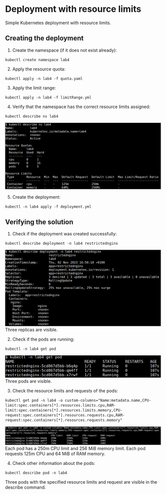 # Deployment with resource limits
Simple Kubernetes deployment with resource limits.

## Creating the deployment
1. Create the namespace (if it does not exist already):
```
kubectl create namespace lab4
```

2. Apply the resource quota:
```
kubectl apply -n lab4 -f quota.yaml
```

3. Apply the limit range:
```
kubectl apply -n lab4 -f limitRange.yml
```

4. Verify that the namespace has the correct resource limits assigned:
```
kubectl describe ns lab4
```

![Screenshot of the kubectl describe ns command](./namespace.png)

5. Create the deployment:
```
kubectl -n lab4 apply -f deployment.yml
```

## Verifying the solution
1. Check if the deployment was created successfully:
```
kubectl describe deployment -n lab4 restrictednginx
```

![Screenshot of the kubectl describe deployment command](./deployment.png)
Three replicas are visible.

2. Check if the pods are running:
```
kubectl -n lab4 get pod
```

![Screenshot of the kubectl get pod command](./pods.png)
Three pods are visible.

3. Check the resource limits and requests of the pods:
```
kubectl get pod -n lab4 -o custom-columns="Name:metadata.name,CPU-limit:spec.containers[*].resources.limits.cpu,RAM-limit:spec.containers[*].resources.limits.memory,CPU-request:spec.containers[*].resources.requests.cpu,RAM-request:spec.containers[*].resources.requests.memory"
```

![Screenshot of the kubectl get pod command with custom columns](./limits.png)
Each pod has a 250m CPU limit and 256 MiB memory limit.
Each pod requests 125m CPU and 64 MiB of RAM memory.

4. Check other information about the pods:
```
kubectl describe pod -n lab4
```
Three pods with the specified resource limits and request are visible in the describe command.
